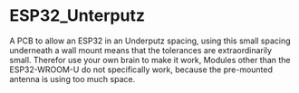 # ESP32_Unterputz
A PCB to allow an ESP32 in an Underputz spacing, using this small spacing underneath a wall mount means that the tolerances are extraordinarily small. Therefor use your own brain to make it work, Modules other than the ESP32-WROOM-U do not specifically work, because the pre-mounted antenna is using too much space.

